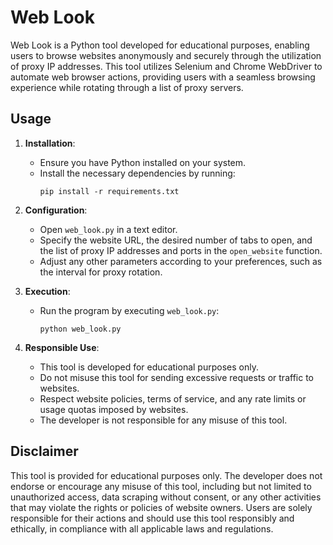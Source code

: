 # Web Look

Web Look is a Python tool developed for educational purposes, enabling users to browse websites anonymously and securely through the utilization of proxy IP addresses. This tool utilizes Selenium and Chrome WebDriver to automate web browser actions, providing users with a seamless browsing experience while rotating through a list of proxy servers.

## Usage

1. **Installation**: 
   - Ensure you have Python installed on your system.
   - Install the necessary dependencies by running:
     ```
     pip install -r requirements.txt
     ```

2. **Configuration**:
   - Open `web_look.py` in a text editor.
   - Specify the website URL, the desired number of tabs to open, and the list of proxy IP addresses and ports in the `open_website` function.
   - Adjust any other parameters according to your preferences, such as the interval for proxy rotation.

3. **Execution**:
   - Run the program by executing `web_look.py`:
     ```
     python web_look.py
     ```

4. **Responsible Use**:
   - This tool is developed for educational purposes only.
   - Do not misuse this tool for sending excessive requests or traffic to websites.
   - Respect website policies, terms of service, and any rate limits or usage quotas imposed by websites.
   - The developer is not responsible for any misuse of this tool.

## Disclaimer

This tool is provided for educational purposes only. The developer does not endorse or encourage any misuse of this tool, including but not limited to unauthorized access, data scraping without consent, or any other activities that may violate the rights or policies of website owners. Users are solely responsible for their actions and should use this tool responsibly and ethically, in compliance with all applicable laws and regulations.
